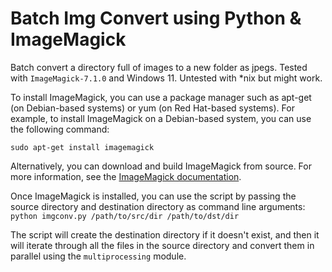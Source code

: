 # Batch Img Convert using Python & ImageMagick
Batch convert a directory full of images to a new folder as jpegs. 
Tested with `ImageMagick-7.1.0` and Windows 11.
Untested with \*nix but might work.

To install ImageMagick, you can use a package manager such as apt-get (on Debian-based systems) or yum (on Red Hat-based systems). 
For example, to install ImageMagick on a Debian-based system, you can use the following command:

```sudo apt-get install imagemagick```

Alternatively, you can download and build ImageMagick from source. 
For more information, see the [ImageMagick documentation](https://www.imagemagick.org/script/index.php).

Once ImageMagick is installed, you can use the script by passing the source directory and destination directory as command line arguments:
```python imgconv.py /path/to/src/dir /path/to/dst/dir```

The script will create the destination directory if it doesn't exist, and then it will iterate through all the files in the source directory and convert them in parallel using the `multiprocessing` module.
